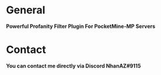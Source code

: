 # General
**Powerful Profanity Filter Plugin For PocketMine-MP Servers**

# Contact
**You can contact me directly via Discord NhanAZ#9115**
